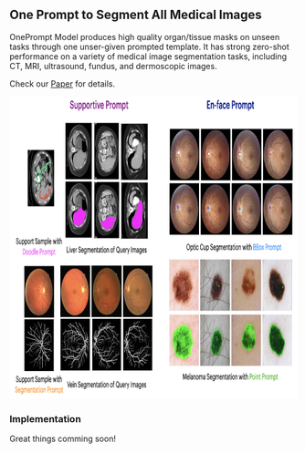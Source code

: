 ## One Prompt to Segment All Medical Images

OnePrompt Model produces high quality organ/tissue masks on unseen tasks through one unser-given prompted template. It has strong zero-shot performance on a variety of medical image segmentation tasks, including CT, MRI, ultrasound, fundus, and dermoscopic images.

Check our [Paper](https://arxiv.org/pdf/2305.10300v1.pdf) for details.

<img width="880" height="530" src="https://github.com/WuJunde/PromptUNet/blob/main/promptunet_show.png">

### Implementation

<!-- The code will be released 🔓... not very soon.
Because this project is involved in some commercial use, we are still discussing which parts can be released. 🤔
I am trying my best to release more details to the community, and if everything goes well, I will have an update before September. 📆
I know you're all excited to get your hands on the code, and I am too! 😄 Just bear with us a little longer. We're working hard to make sure that the code is released in a way that is both beneficial to the community and protects our commercial interests.
Thanks for your patience! 🙏-->

Great things comming soon!
